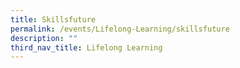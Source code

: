 ```yaml
---
title: Skillsfuture
permalink: /events/Lifelong-Learning/skillsfuture
description: ""
third_nav_title: Lifelong Learning
---
```

